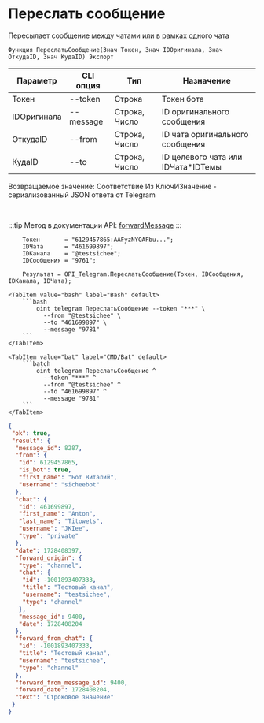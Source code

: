﻿---
sidebar_position: 11
---

# Переслать сообщение
 Пересылает сообщение между чатами или в рамках одного чата



`Функция ПереслатьСообщение(Знач Токен, Знач IDОригинала, Знач ОткудаID, Знач КудаID) Экспорт`

  | Параметр | CLI опция | Тип | Назначение |
  |-|-|-|-|
  | Токен | --token | Строка | Токен бота |
  | IDОригинала | --message | Строка, Число | ID оригинального сообщения |
  | ОткудаID | --from | Строка, Число | ID чата оригинального сообщения |
  | КудаID | --to | Строка, Число | ID целевого чата или IDЧата*IDТемы |

  
  Возвращаемое значение:   Соответствие Из КлючИЗначение - сериализованный JSON ответа от Telegram

<br/>

:::tip
Метод в документации API: [forwardMessage](https://core.telegram.org/bots/api#forwardmessage)
:::
<br/>


```bsl title="Пример кода"
    Токен       = "6129457865:AAFyzNYOAFbu...";
    IDЧата      = "461699897";
    IDКанала    = "@testsichee";
    IDСообщения = "9761";

    Результат = OPI_Telegram.ПереслатьСообщение(Токен, IDСообщения, IDКанала, IDЧата);
```
    

 <Tabs>
  
    <TabItem value="bash" label="Bash" default>
        ```bash
            oint telegram ПереслатьСообщение --token "***" \
              --from "@testsichee" \
              --to "461699897" \
              --message "9781"
        ```
    </TabItem>
  
    <TabItem value="bat" label="CMD/Bat" default>
        ```batch
            oint telegram ПереслатьСообщение ^
              --token "***" ^
              --from "@testsichee" ^
              --to "461699897" ^
              --message "9781"
        ```
    </TabItem>
</Tabs>


```json title="Результат"
{
 "ok": true,
 "result": {
  "message_id": 8287,
  "from": {
   "id": 6129457865,
   "is_bot": true,
   "first_name": "Бот Виталий",
   "username": "sicheebot"
  },
  "chat": {
   "id": 461699897,
   "first_name": "Anton",
   "last_name": "Titowets",
   "username": "JKIee",
   "type": "private"
  },
  "date": 1728408397,
  "forward_origin": {
   "type": "channel",
   "chat": {
    "id": -1001893407333,
    "title": "Тестовый канал",
    "username": "testsichee",
    "type": "channel"
   },
   "message_id": 9400,
   "date": 1728408204
  },
  "forward_from_chat": {
   "id": -1001893407333,
   "title": "Тестовый канал",
   "username": "testsichee",
   "type": "channel"
  },
  "forward_from_message_id": 9400,
  "forward_date": 1728408204,
  "text": "Строковое значение"
 }
}
```

